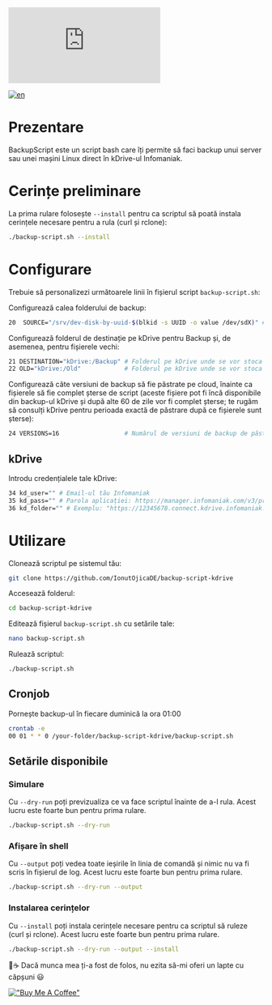 
![Backup Script](https://send.papamica.fr/f.php?h=3Ms9ymej&p=1)

[![en](https://img.shields.io/badge/lang-en-red.svg)](https://github.com/PAPAMICA/Backup-Script/blob/master/README.md)
# Prezentare
BackupScript este un script bash care îți permite să faci backup unui server sau unei mașini Linux direct în kDrive-ul Infomaniak.

# Cerințe preliminare
La prima rulare folosește `--install` pentru ca scriptul să poată instala cerințele necesare pentru a rula (curl și rclone):
```sh
./backup-script.sh --install
```

# Configurare
Trebuie să personalizezi următoarele linii în fișierul script `backup-script.sh`:

Configurează calea folderului de backup:
```sh
20  SOURCE="/srv/dev-disk-by-uuid-$(blkid -s UUID -o value /dev/sdX)" # Folderul sursă pentru backup // înlocuiește /dev/sdX cu identificatorul discului tău
```

Configurează folderul de destinație pe kDrive pentru Backup și, de asemenea, pentru fișierele vechi:
```sh
21 DESTINATION="kDrive:/Backup" # Folderul pe kDrive unde se vor stoca backup-urile
22 OLD="kDrive:/Old"            # Folderul pe kDrive unde se vor stoca versiunile vechi
```

Configurează câte versiuni de backup să fie păstrate pe cloud, înainte ca fișierele să fie complet șterse de script (aceste fișiere pot fi încă disponibile din backup-ul kDrive și după alte 60 de zile vor fi complet șterse; te rugăm să consulți kDrive pentru perioada exactă de păstrare după ce fișierele sunt șterse):
```sh
24 VERSIONS=16                  # Numărul de versiuni de backup de păstrat pe cloud
```

## kDrive
Introdu credențialele tale kDrive:
```sh
34 kd_user="" # Email-ul tău Infomaniak
35 kd_pass="" # Parola aplicației: https://manager.infomaniak.com/v3/profile/application-password
36 kd_folder="" # Exemplu: "https://12345678.connect.kdrive.infomaniak.com" : https://www.infomaniak.com/en/support/faq/2409/connect-to-kdrive-via-webdav
```

# Utilizare
Clonează scriptul pe sistemul tău:
```sh
git clone https://github.com/IonutOjicaDE/backup-script-kdrive
```
Accesează folderul:
```sh
cd backup-script-kdrive
```
Editează fișierul `backup-script.sh` cu setările tale:
```sh
nano backup-script.sh
```
Rulează scriptul:
```sh
./backup-script.sh
```

## Cronjob
Pornește backup-ul în fiecare duminică la ora 01:00
```sh
crontab -e
00 01 * * 0 /your-folder/backup-script-kdrive/backup-script.sh
```

## Setările disponibile
### Simulare
Cu `--dry-run` poți previzualiza ce va face scriptul înainte de a-l rula. Acest lucru este foarte bun pentru prima rulare.
```sh
./backup-script.sh --dry-run
```
### Afișare în shell
Cu `--output` poți vedea toate ieșirile în linia de comandă și nimic nu va fi scris în fișierul de log. Acest lucru este foarte bun pentru prima rulare.
```sh
./backup-script.sh --dry-run --output
```
### Instalarea cerințelor
Cu `--install` poți instala cerințele necesare pentru ca scriptul să ruleze (curl și rclone). Acest lucru este foarte bun pentru prima rulare.
```sh
./backup-script.sh --dry-run --output --install
```

🍓☕ Dacă munca mea ți-a fost de folos, nu ezita să-mi oferi un lapte cu căpșuni 😃

[!["Buy Me A Coffee"](https://www.buymeacoffee.com/assets/img/custom_images/orange_img.png)](https://www.buymeacoffee.com/ionutojica)
